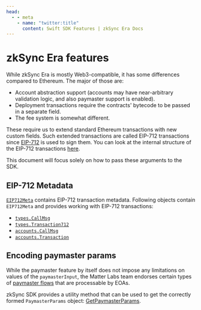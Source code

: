 ```yaml
---
head:
  - - meta
    - name: "twitter:title"
      content: Swift SDK Features | zkSync Era Docs
---
```


# zkSync Era features

While zkSync Era is mostly Web3-compatible, it has some differences compared to Ethereum. The major of those are:

- Account abstraction support (accounts may have near-arbitrary validation logic, and also paymaster support is enabled).
- Deployment transactions require the contracts' bytecode to be passed in a separate field.
- The fee system is somewhat different.

These require us to extend standard Ethereum transactions with new custom fields. Such extended transactions are called EIP-712 transactions
since [EIP-712](https://eips.ethereum.org/EIPS/eip-712) is used to sign them. You can look at the internal structure of the EIP-712
transactions [here](../../reference/concepts/transactions.md#eip-712-0x71).

This document will focus solely on how to pass these arguments to the SDK.

## EIP-712 Metadata

[`EIP712Meta`](types/types.md#eip712meta) contains EIP-712 transaction metadata. Following objects contain `EIP712Meta` and provides working with
EIP-712 transactions:

- [`types.CallMsg`](types/types.md#callmsg)
- [`types.Transaction712`](types/types.md#transaction712)
- [`accounts.CallMsg`](types/accounts.md#callmsg)
- [`accounts.Transaction`](types/accounts#transaction)

## Encoding paymaster params

While the paymaster feature by itself does not impose any limitations on values of the `paymasterInput`, the Matter Labs team endorses certain types of [paymaster flows](../../reference/concepts/account-abstraction.md#built-in-paymaster-flows) that are processable by EOAs.

zkSync SDK provides a utility method that can be used to get the correctly formed `PaymasterParams` object: [GetPaymasterParams](./paymaster-utils.md#getpaymasterparams).
